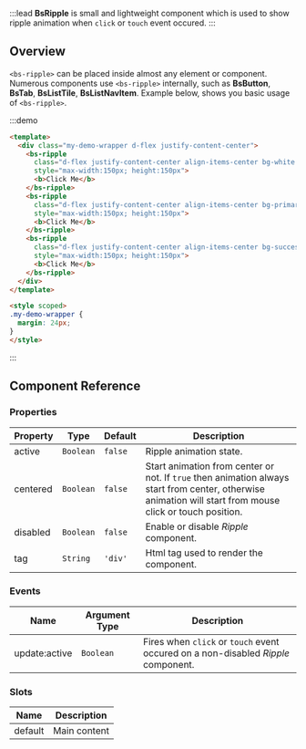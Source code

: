 :::lead
**BsRipple** is small and lightweight component which is used to show ripple animation 
when `click` or `touch` event occured.
:::


## Overview

`<bs-ripple>` can be placed inside almost any element or component. Numerous components use 
`<bs-ripple>` internally, such as **BsButton**, **BsTab**, **BsListTile**, **BsListNavItem**. 
Example below, shows you basic usage of `<bs-ripple>`.

:::demo
```html
<template>
  <div class="my-demo-wrapper d-flex justify-content-center">
    <bs-ripple 
      class="d-flex justify-content-center align-items-center bg-white border rounded mr-3" 
      style="max-width:150px; height:150px">
      <b>Click Me</b>
    </bs-ripple> 
    <bs-ripple 
      class="d-flex justify-content-center align-items-center bg-primary text-white border rounded mr-3" 
      style="max-width:150px; height:150px">
      <b>Click Me</b>
    </bs-ripple> 
    <bs-ripple 
      class="d-flex justify-content-center align-items-center bg-success text-white border rounded" 
      style="max-width:150px; height:150px">
      <b>Click Me</b>
    </bs-ripple>      
  </div>
</template>

<style scoped>
.my-demo-wrapper {
  margin: 24px;
}
</style>
```
:::


## Component Reference

### Properties

<div class="cmp-property">

| Property | Type      | Default | Description |
|----------|-----------|---------|-------------|
| active   | `Boolean` | `false` | Ripple animation state. |
| centered | `Boolean` | `false` | Start animation from center or not. If `true` then animation always start from center, otherwise animation will start from mouse click or touch position. |
| disabled | `Boolean` | `false` | Enable or disable *Ripple* component. |
| tag      | `String`  | `'div'` | Html tag used to render the component. |

</div>


### Events

<div class="cmp-property">

| Name   | Argument Type | Description |
|--------|---------------|-------------|
| update:active | `Boolean` | Fires when `click` or `touch` event occured on a non-disabled *Ripple* component. |

</div>


### Slots

<div class="cmp-property">

| Name    | Description  |
|---------|--------------|
| default | Main content |

</div>

